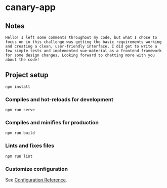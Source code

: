 # canary-app

## Notes
```
Hello! I left some comments throughout my code, but what I chose to focus on in this challenge was getting the basic requirements working and creating a clean, user-friendly interface. I did get to write a few simple tests and implemented vue-material as a frontend framework for some design changes. Looking forward to chatting more with you about the code!
```

## Project setup
```
npm install
```

### Compiles and hot-reloads for development
```
npm run serve
```

### Compiles and minifies for production
```
npm run build
```

### Lints and fixes files
```
npm run lint
```

### Customize configuration
See [Configuration Reference](https://cli.vuejs.org/config/).